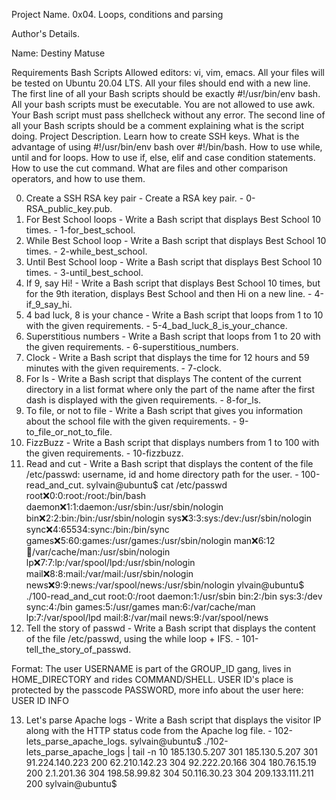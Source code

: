 Project Name.
0x04. Loops, conditions and parsing

Author's Details.

Name: Destiny Matuse

Requirements
Bash Scripts
Allowed editors: vi, vim, emacs.
All your files will be tested on Ubuntu 20.04 LTS.
All your files should end with a new line.
The first line of all your Bash scripts should be exactly #!/usr/bin/env bash.
All your bash scripts must be executable.
You are not allowed to use awk.
Your Bash script must pass shellcheck without any error.
The second line of all your Bash scripts should be a comment explaining what is the script doing.
Project Description.
Learn how to create SSH keys. What is the advantage of using #!/usr/bin/env bash over #!/bin/bash. How to use while, until and for loops. How to use if, else, elif and case condition statements. How to use the cut command. What are files and other comparison operators, and how to use them.

0. Create a SSH RSA key pair - Create a RSA key pair. - 0-RSA_public_key.pub.
1. For Best School loops - Write a Bash script that displays Best School 10 times. - 1-for_best_school.
2. While Best School loop - Write a Bash script that displays Best School 10 times. - 2-while_best_school.
3. Until Best School loop - Write a Bash script that displays Best School 10 times. - 3-until_best_school.
4. If 9, say Hi! - Write a Bash script that displays Best School 10 times, but for the 9th iteration, displays Best School and then Hi on a new line. - 4-if_9_say_hi.
5. 4 bad luck, 8 is your chance - Write a Bash script that loops from 1 to 10 with the given requirements. - 5-4_bad_luck_8_is_your_chance.
6. Superstitious numbers - Write a Bash script that loops from 1 to 20 with the given requirements. - 6-superstitious_numbers.
7. Clock - Write a Bash script that displays the time for 12 hours and 59 minutes with the given requirements. - 7-clock.
8. For ls - Write a Bash script that displays The content of the current directory in a list format where only the part of the name after the first dash is displayed with the given requirements. - 8-for_ls.
9. To file, or not to file - Write a Bash script that gives you information about the school file with the given requirements. - 9-to_file_or_not_to_file.
10. FizzBuzz - Write a Bash script that displays numbers from 1 to 100 with the given requirements. - 10-fizzbuzz.
11. Read and cut - Write a Bash script that displays the content of the file /etc/passwd: username, id and home directory path for the user. - 100-read_and_cut.
sylvain@ubuntu$ cat /etc/passwd
root:x:0:0:root:/root:/bin/bash
daemon:x:1:1:daemon:/usr/sbin:/usr/sbin/nologin
bin:x:2:2:bin:/bin:/usr/sbin/nologin
sys:x:3:3:sys:/dev:/usr/sbin/nologin
sync:x:4:65534:sync:/bin:/bin/sync
games:x:5:60:games:/usr/games:/usr/sbin/nologin
man:x:6:12:man:/var/cache/man:/usr/sbin/nologin
lp:x:7:7:lp:/var/spool/lpd:/usr/sbin/nologin
mail:x:8:8:mail:/var/mail:/usr/sbin/nologin
news:x:9:9:news:/var/spool/news:/usr/sbin/nologin
ylvain@ubuntu$ ./100-read_and_cut
root:0:/root
daemon:1:/usr/sbin
bin:2:/bin
sys:3:/dev
sync:4:/bin
games:5:/usr/games
man:6:/var/cache/man
lp:7:/var/spool/lpd
mail:8:/var/mail
news:9:/var/spool/news
12. Tell the story of passwd - Write a Bash script that displays the content of the file /etc/passwd, using the while loop + IFS. - 101-tell_the_story_of_passwd.

Format: The user USERNAME is part of the GROUP_ID gang, lives in HOME_DIRECTORY and rides COMMAND/SHELL. USER ID's place is protected by the passcode PASSWORD, more info about the user here: USER ID INFO

13. Let's parse Apache logs - Write a Bash script that displays the visitor IP along with the HTTP status code from the Apache log file. - 102-lets_parse_apache_logs.
sylvain@ubuntu$ ./102-lets_parse_apache_logs | tail -n 10
185.130.5.207 301
185.130.5.207 301
91.224.140.223 200
62.210.142.23 304
92.222.20.166 304
180.76.15.19 200
2.1.201.36 304
198.58.99.82 304
50.116.30.23 304
209.133.111.211 200
sylvain@ubuntu$
